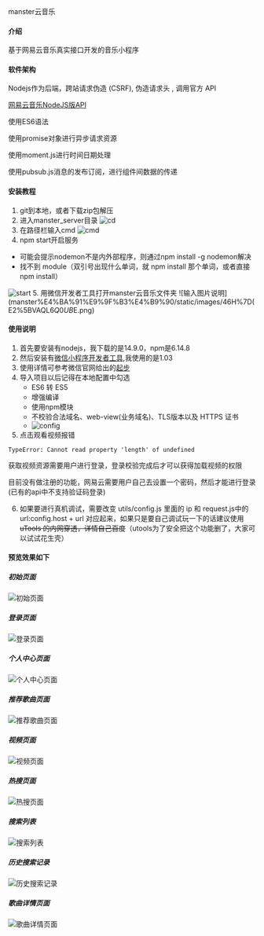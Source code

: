manster云音乐

#### 介绍
基于网易云音乐真实接口开发的音乐小程序

#### 软件架构
Nodejs作为后端，跨站请求伪造 (CSRF), 伪造请求头 , 调用官方 API

[网易云音乐NodeJS版API](https://binaryify.github.io/NeteaseCloudMusicApi/#/)


使用ES6语法

使用promise对象进行异步请求资源

使用moment.js进行时间日期处理

使用pubsub.js消息的发布订阅，进行组件间数据的传递


#### 安装教程

1.  git到本地，或者下载zip包解压
2.  进入manster_server目录
![cd](https://images.gitee.com/uploads/images/2021/0609/200959_e6cd2489_8531883.png "1.png")
3.  在路径栏输入cmd
![cmd](https://images.gitee.com/uploads/images/2021/0609/201013_22f8ed98_8531883.png "2.png")
4.  npm start开启服务

- 可能会提示nodemon不是内外部程序，则通过npm install -g nodemon解决
- 找不到 module（双引号出现什么单词，就 npm install 那个单词，或者直接 npm install）

![start](https://images.gitee.com/uploads/images/2021/0609/201030_2106a276_8531883.png "3.png")
5.  用微信开发者工具打开manster云音乐文件夹
![输入图片说明](manster%E4%BA%91%E9%9F%B3%E4%B9%90/static/images/46H%7D(E2%5BVAQL$6Q0UB%5D%60J$E.png)
#### 使用说明

1.  首先要安装有nodejs，我下载的是14.9.0，npm是6.14.8
2.  然后安装有[微信小程序开发者工具](https://developers.weixin.qq.com/miniprogram/dev/devtools/download.html),我使用的是1.03
3.  使用详情可参考微信官网给出的[起步](https://developers.weixin.qq.com/miniprogram/dev/framework/)
4.  导入项目以后记得在本地配置中勾选
    - ES6 转 ES5
    - 增强编译
    - 使用npm模块
    - 不校验合法域名、web-view(业务域名)、TLS版本以及 HTTPS 证书
    - ![config](https://images.gitee.com/uploads/images/2021/0609/201439_fe0c3b8f_8531883.png "config.png")
5. 点击观看视频报错

```
TypeError: Cannot read property 'length' of undefined
```
获取视频资源需要用户进行登录，登录校验完成后才可以获得加载视频的权限

目前没有做注册的功能，网易云需要用户自己去设置一个密码，然后才能进行登录(已有的api中不支持验证码登录)

6. 如果要进行真机调试，需要改变 utils/config.js 里面的 ip 和 request.js中的 url:config.host + url 对应起来，如果只是要自己调试玩一下的话建议使用 ~~uTools 的内网穿透，详情自己百度~~（utools为了安全把这个功能删了，大家可以试试花生壳）

#### 预览效果如下
##### 初始页面
![初始页面](https://images.gitee.com/uploads/images/2021/0214/110613_9eb39fdf_8531883.png "index.png")

##### 登录页面
![登录页面](https://images.gitee.com/uploads/images/2021/0214/110706_6051c091_8531883.png "login.png")

##### 个人中心页面
![个人中心页面](https://images.gitee.com/uploads/images/2021/0214/110724_ae52c98a_8531883.png "person.png")

##### 推荐歌曲页面
![推荐歌曲页面](https://images.gitee.com/uploads/images/2021/0214/110744_31fffee1_8531883.png "recommendSong.png")

##### 视频页面
![视频页面](https://images.gitee.com/uploads/images/2021/0214/110804_ccf6d227_8531883.png "video.png")

##### 热搜页面
![热搜页面](https://images.gitee.com/uploads/images/2021/0214/110822_6447cbe3_8531883.png "hotSearch.png")

##### 搜索列表
![搜索列表](https://images.gitee.com/uploads/images/2021/0214/110851_b73a082e_8531883.png "searchList.png")

##### 历史搜索记录
![历史搜索记录](https://images.gitee.com/uploads/images/2021/0228/101514_0d59160a_8531883.png "5@O3N5_BR]AIQV_04N2FTGV.png")

##### 歌曲详情页面
![歌曲详情页面](https://images.gitee.com/uploads/images/2021/0225/103707_2af1320a_8531883.png "7XTTM23O@K989}3D67M2ZRS.png")